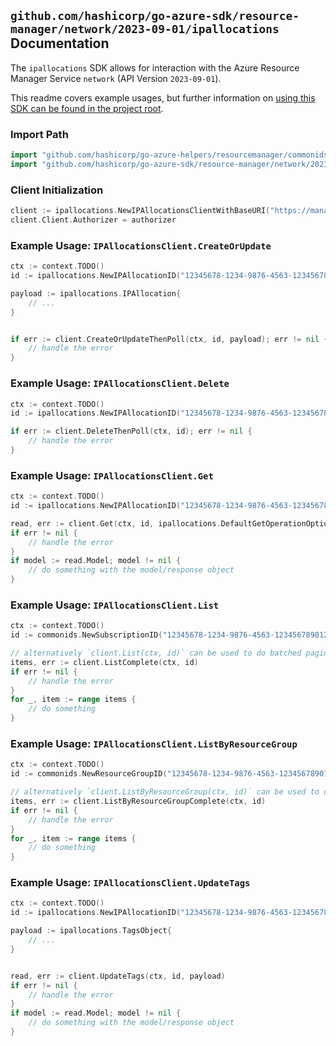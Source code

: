 
## `github.com/hashicorp/go-azure-sdk/resource-manager/network/2023-09-01/ipallocations` Documentation

The `ipallocations` SDK allows for interaction with the Azure Resource Manager Service `network` (API Version `2023-09-01`).

This readme covers example usages, but further information on [using this SDK can be found in the project root](https://github.com/hashicorp/go-azure-sdk/tree/main/docs).

### Import Path

```go
import "github.com/hashicorp/go-azure-helpers/resourcemanager/commonids"
import "github.com/hashicorp/go-azure-sdk/resource-manager/network/2023-09-01/ipallocations"
```


### Client Initialization

```go
client := ipallocations.NewIPAllocationsClientWithBaseURI("https://management.azure.com")
client.Client.Authorizer = authorizer
```


### Example Usage: `IPAllocationsClient.CreateOrUpdate`

```go
ctx := context.TODO()
id := ipallocations.NewIPAllocationID("12345678-1234-9876-4563-123456789012", "example-resource-group", "ipAllocationValue")

payload := ipallocations.IPAllocation{
	// ...
}


if err := client.CreateOrUpdateThenPoll(ctx, id, payload); err != nil {
	// handle the error
}
```


### Example Usage: `IPAllocationsClient.Delete`

```go
ctx := context.TODO()
id := ipallocations.NewIPAllocationID("12345678-1234-9876-4563-123456789012", "example-resource-group", "ipAllocationValue")

if err := client.DeleteThenPoll(ctx, id); err != nil {
	// handle the error
}
```


### Example Usage: `IPAllocationsClient.Get`

```go
ctx := context.TODO()
id := ipallocations.NewIPAllocationID("12345678-1234-9876-4563-123456789012", "example-resource-group", "ipAllocationValue")

read, err := client.Get(ctx, id, ipallocations.DefaultGetOperationOptions())
if err != nil {
	// handle the error
}
if model := read.Model; model != nil {
	// do something with the model/response object
}
```


### Example Usage: `IPAllocationsClient.List`

```go
ctx := context.TODO()
id := commonids.NewSubscriptionID("12345678-1234-9876-4563-123456789012")

// alternatively `client.List(ctx, id)` can be used to do batched pagination
items, err := client.ListComplete(ctx, id)
if err != nil {
	// handle the error
}
for _, item := range items {
	// do something
}
```


### Example Usage: `IPAllocationsClient.ListByResourceGroup`

```go
ctx := context.TODO()
id := commonids.NewResourceGroupID("12345678-1234-9876-4563-123456789012", "example-resource-group")

// alternatively `client.ListByResourceGroup(ctx, id)` can be used to do batched pagination
items, err := client.ListByResourceGroupComplete(ctx, id)
if err != nil {
	// handle the error
}
for _, item := range items {
	// do something
}
```


### Example Usage: `IPAllocationsClient.UpdateTags`

```go
ctx := context.TODO()
id := ipallocations.NewIPAllocationID("12345678-1234-9876-4563-123456789012", "example-resource-group", "ipAllocationValue")

payload := ipallocations.TagsObject{
	// ...
}


read, err := client.UpdateTags(ctx, id, payload)
if err != nil {
	// handle the error
}
if model := read.Model; model != nil {
	// do something with the model/response object
}
```
